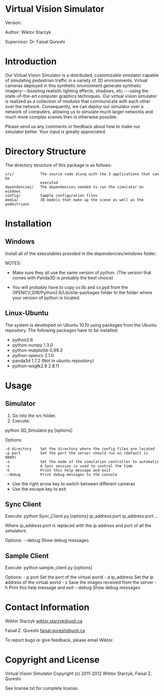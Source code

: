 Virtual Vision Simulator
========================
Version:

Author: Wiktor Starzyk

Supervisor: Dr. Faisal Qureshi


Introduction
============

Our Virtual Vision Simulator is a distributed, customizable simulator capable of 
simulating pedestrian traffic in a variety of 3D environments. Virtual cameras 
deployed in this synthetic environment generate synthetic imagery---boasting 
realistic lighting effects, shadows, etc.---using the state-of-the-art computer 
graphics techniques. Our virtual vision simulator is realized as a collection of 
modules that communicate with each other over the network. Consequently, we can 
deploy our simulator over a network of computers, allowing us to simulate much 
larger networks and much more complex scenes then is otherwise possible.

Please send us any comments or feedback about how to make our simulator better.
Your input is greatly appreciated.


Directory Structure
===================

The directory structure of this package is as follows:

    src/            The source code along with the 3 applications that can be 
                    executed
    dependencies/   The dependencies needed to run the simulator on windows 
    config/         Sample configuration files
    media/          3D models that make up the scene as well as the pedestrians


Installation
============

Windows
-------

Install all of the executables provided in the dependencies/windows folder.

NOTES:

- Make sure they all use the same version of python. (The version that comes with Panda3D is probably the best choice)

- You will probably have to copy cv.lib and cv.pyd from the OPENCV_DIR/Python2.6/Lib/site-packages folder to the folder where your version of python is located.


Linux-Ubuntu
------------

The system is developed on Ubuntu 10.10 using packages from the Ubuntu 
repository. The following packages have to be installed:

- python2.6
- python-numpy 1.3.0
- python-matplotlib 0.99.3
- python-opencv 2.1.0
- panda3d 1.7.2 (Not in ubuntu repository)
- python-wxgtk2.8 2.8.11


Usage
=====

Simulator
---------

1. Go into the src folder.
2. Execute:

python 3D_Simulator.py [options]

Options:

    -d directory    Set the directory where the config files are located
    -p port         Set the port the server should run on (default is 9099)
    -a              Set the mode of the simulation controller to automatic
    -s              A Sync session is used to control the time
    -h              Print this help message and exit
    --debug         Print debug messages to the console
  

- Use the right arrow key to switch between different cameras
- Use the escape key to exit


Sync Client
-----------
Execute: python Sync_Client.py [options] ip_address:port ip_address:port ...

Where ip_address:port is replaced with the ip address and port of all the simulators

Options:
    --debug         Show debug messages


Sample Client
--------------

Execute: python sample_client.py [options]

Options:
    - p port        Set the port of the virtual world
    - a ip_address  Set the ip address of the virtual world
    - s             Save the images received from the server
    - h             Print this help message and exit
    --debug         Show debug messages


Contact Information
===================

Wiktor Starzyk        wiktor.starzyk@uoit.ca

Faisal Z. Qureshi     faisal.qureshi@uoit.ca

To report bugs or give feedback, please email Wiktor.


Copyright and License
=====================

Virtual Vision Simulator Copyright (c) 2011-2012 Wiktor Starzyk, Faisal Z. Qureshi

See license.txt for complete license.
